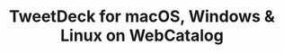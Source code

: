---
name: TweetDeck
category: Social Networking
title: 'TweetDeck for macOS, Windows & Linux on WebCatalog'
key: tweetdeck
fullUrl: 'https://tweetdeck.twitter.com/'
hostname: tweetdeck.twitter.com

---